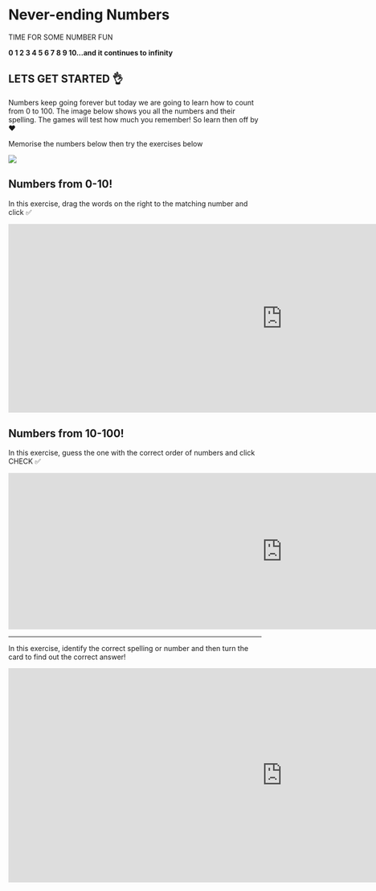 <h1>Never-ending Numbers</h1>

<p> TIME FOR SOME NUMBER FUN </p>
<strong> 0 1 2 3 4 5 6 7 8 9 10...and it continues to infinity </strong>

<h2> LETS GET STARTED 👌</h2>

<p> Numbers keep going forever but today we are going to learn how to count from 0 to 100. The image below shows you all the numbers and their spelling. The games will test how much you remember! So learn then off by ♥ </p> 
<p> Memorise the numbers below then try the exercises below </p>

 <img src="https://i.pinimg.com/474x/66/f2/45/66f2456592adf8e3e8a8aa8bf31b91be--french-tips-french-lessons.jpg">


<h2> Numbers from 0-10!</h2> 

<p> In this exercise, drag the words on the right to the matching number and click ✅ </p>


<iframe src="https://h5p.org/h5p/embed/689356" width="1090" height="375" frameborder="0" allowfullscreen="allowfullscreen"></iframe><script src="https://h5p.org/sites/all/modules/h5p/library/js/h5p-resizer.js" charset="UTF-8"></script>


<h2> Numbers from 10-100! </h2>

<p> In this exercise, guess the one with the correct order of numbers and click CHECK ✅</p>
 
 
 <iframe src="https://h5p.org/h5p/embed/689375" width="1090" height="311" frameborder="0" allowfullscreen="allowfullscreen"></iframe><script src="https://h5p.org/sites/all/modules/h5p/library/js/h5p-resizer.js" charset="UTF-8"></script>


<hr>

<p> In this exercise, identify the correct spelling or number and then turn the card to find out the correct answer! </p>


<iframe src="https://h5p.org/h5p/embed/689408" width="1090" height="426" frameborder="0" allowfullscreen="allowfullscreen"></iframe><script src="https://h5p.org/sites/all/modules/h5p/library/js/h5p-resizer.js" charset="UTF-8"></script>

